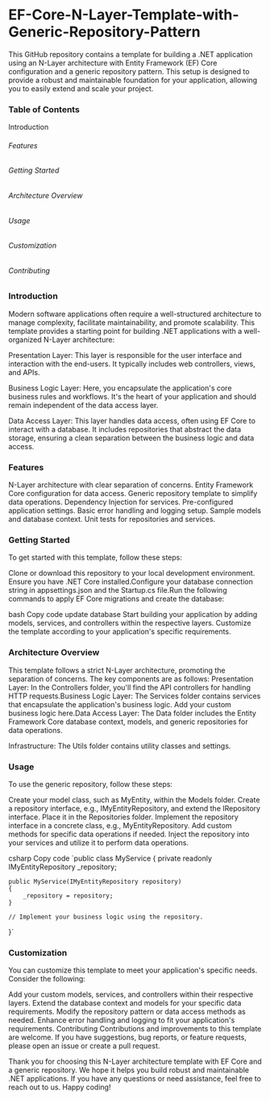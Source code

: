 # EF-Core-N-Layer-Template-with-Generic-Repository-Pattern

This GitHub repository contains a template for building a .NET application using an N-Layer architecture with Entity Framework (EF) Core configuration and a generic repository pattern. This setup is designed to provide a robust and maintainable foundation for your application, allowing you to easily extend and scale your project.

<h3>Table of Contents</h3>
Introduction
<h6>Features</h6>
<h6>Getting Started</h6>
<h6>Architecture Overview</h6>
<h6>Usage</h6>
<h6>Customization</h6>
<h6>Contributing</h6>

<h3>Introduction</h3>
Modern software applications often require a well-structured architecture to manage complexity, facilitate maintainability, and promote scalability. This template provides a starting point for building .NET applications with a well-organized N-Layer architecture:

Presentation Layer: This layer is responsible for the user interface and interaction with the end-users. It typically includes web controllers, views, and APIs.

Business Logic Layer: Here, you encapsulate the application's core business rules and workflows. It's the heart of your application and should remain independent of the data access layer.

Data Access Layer: This layer handles data access, often using EF Core to interact with a database. It includes repositories that abstract the data storage, ensuring a clean separation between the business logic and data access.

<h3>Features</h3>
N-Layer architecture with clear separation of concerns.
Entity Framework Core configuration for data access.
Generic repository template to simplify data operations.
Dependency Injection for services.
Pre-configured application settings.
Basic error handling and logging setup.
Sample models and database context.
Unit tests for repositories and services.

<h3>Getting Started</h3>
To get started with this template, follow these steps:

Clone or download this repository to your local development environment.
Ensure you have .NET Core installed.Configure your database connection string in appsettings.json and the Startup.cs file.Run the following commands to apply EF Core migrations and create the database:

bash
Copy code
update database 
Start building your application by adding models, services, and controllers within the respective layers. Customize the template according to your application's specific requirements.

<h3>Architecture Overview</h3>
This template follows a strict N-Layer architecture, promoting the separation of concerns. The key components are as follows: Presentation Layer: In the Controllers folder, you'll find the API controllers for handling HTTP requests.Business Logic Layer: The Services folder contains services that encapsulate the application's business logic. Add your custom business logic here.Data Access Layer: The Data folder includes the Entity Framework Core database context, models, and generic repositories for data operations.

Infrastructure: The Utils folder contains utility classes and settings.

<h3>Usage</h3>
To use the generic repository, follow these steps:

Create your model class, such as MyEntity, within the Models folder. Create a repository interface, e.g., IMyEntityRepository, and extend the IRepository<MyEntity> interface. Place it in the Repositories folder.
Implement the repository interface in a concrete class, e.g., MyEntityRepository. Add custom methods for specific data operations if needed.
Inject the repository into your services and utilize it to perform data operations.

csharp
Copy code
`public class MyService
{
    private readonly IMyEntityRepository _repository;

    public MyService(IMyEntityRepository repository)
    {
        _repository = repository;
    }

    // Implement your business logic using the repository.
}`

<h3>Customization</h3>
You can customize this template to meet your application's specific needs. Consider the following:

Add your custom models, services, and controllers within their respective layers. Extend the database context and models for your specific data requirements. Modify the repository pattern or data access methods as needed. Enhance error handling and logging to fit your application's requirements. Contributing Contributions and improvements to this template are welcome. If you have suggestions, bug reports, or feature requests, please open an issue or create a pull request.

Thank you for choosing this N-Layer architecture template with EF Core and a generic repository. We hope it helps you build robust and maintainable .NET applications. If you have any questions or need assistance, feel free to reach out to us. Happy coding!
